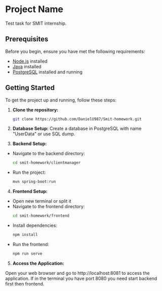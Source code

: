 # Project Name

Test task for SMIT internship.

## Prerequisites

Before you begin, ensure you have met the following requirements:

- [Node.js](https://nodejs.org/) installed
- [Java](https://www.java.com/) installed
- [PostgreSQL](https://www.postgresql.org/) installed and running

## Getting Started

To get the project up and running, follow these steps:

1. **Clone the repository:**

   ```bash
   git clone https://github.com/DanielU987/Smit-homework.git

2. **Database Setup:**
Create a database in PostgreSQL with name "UserData" or use SQL dump.

3. **Backend Setup:**
* Navigate to the backend directory:
   ```bash
   cd smit-homework/clientmanager
   
* Run the project:
   ```bash
   mvn spring-boot:run
   
4. **Frontend Setup:**
* Open new terminal or split it
* Navigate to the frontend directory:
   ```bash
   cd smit-homework/frontend

* Install dependencies:
   ```bash
   npm install

* Run the frontend:
  ```bash
  npm run serve

5. **Access the Application:**

Open your web browser and go to http://localhost:8081 to access the application.
If in the terminal you have port 8080 you need start backend first then frontend.
